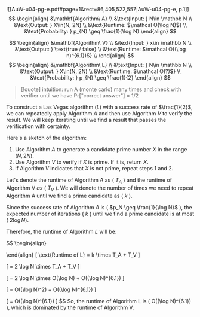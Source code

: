 ![[AuW-u04-pg-e.pdf#page=1&rect=86,405,522,557|AuW-u04-pg-e, p.1]]
$$
\begin{align}
&\mathbf{Algorithm\ A} \\
&\text{Input: } N\in \mathbb N \\
&\text{Output: } X\in(N, 2N) \\
&\text{Runtime: $\mathcal O(\log N)$} \\
&\text{Probability: } p_{N} \geq \frac{1}{\log N} 
\end{align}
$$

$$
\begin{align}
&\mathbf{Algorithm\ V} \\
&\text{Input: } x\in \mathbb N \\
&\text{Output: } \text{true / false} \\
&\text{Runtime: $\mathcal O((\log n)^{6.1})$} \\
\end{align}
$$
$$
\begin{align}
&\mathbf{Algorithm\ L} \\
&\text{Input: } N\in \mathbb N \\
&\text{Output: } X\in(N, 2N) \\
&\text{Runtime: $\mathcal O(?)$} \\
&\text{Probability: } p_{N} \geq \frac{1}{2} 
\end{align}
$$



>[!quote] intuition:
run A (monte carlo) many times and check with verifier until we have Pr\["correct answer"] = 1/2



To construct a Las Vegas algorithm ($L$) with a success rate of $\frac{1}{2}$, we can repeatedly apply Algorithm $A$ and then use Algorithm $V$ to verify the result. We will keep iterating until we find a result that passes the verification with certainty.

Here's a sketch of the algorithm:

1. Use Algorithm $A$ to generate a candidate prime number $X$ in the range $(N, 2N)$.
2. Use Algorithm $V$ to verify if $X$ is prime. If it is, return $X$.
3. If Algorithm $V$ indicates that $X$ is not prime, repeat steps 1 and 2.


Let's denote the runtime of Algorithm $A$ as \( $T_A$ \) and the runtime of Algorithm V $as$ \( $T_V$ \). We will denote the number of times we need to repeat Algorithm A until we find a prime candidate as \( $k$ \).

Since the success rate of Algorithm $A$ is \( $p_N \geq \frac{1}{\log N}$ \), the expected number of iterations \( $k$ \) until we find a prime candidate is at most \( $2 \log N$\).

Therefore, the runtime of Algorithm $L$ will be:

$$
\begin{align}

\end{align}
\[ \text{Runtime of L} = k \times T_A + T_V \]

\[ = 2 \log N \times T_A + T_V \]

\[ = 2 \log N \times O(\log N) + O((\log N)^{6.1}) \]

\[ = O((\log N)^2) + O((\log N)^{6.1}) \]

\[ = O((\log N)^{6.1}) \]
$$
So, the runtime of Algorithm L is \( O((\log N)^{6.1}) \), which is dominated by the runtime of Algorithm V.
